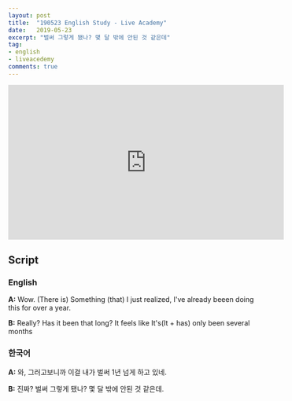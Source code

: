 ```yaml
---
layout: post
title:  "190523 English Study - Live Academy"
date:   2019-05-23
excerpt: "벌써 그렇게 됐나? 몇 달 밖에 안된 것 같은데"
tag:
- english
- liveacedemy
comments: true
---
```


<iframe width="560" height="315" src="https://www.youtube.com/embed/Od2fhiALeNY" frameborder="0" allow="accelerometer; autoplay; encrypted-media; gyroscope; picture-in-picture" allowfullscreen></iframe>

## Script

### English

**A:** Wow. (There is) Something (that) I just realized, I've already beeen doing this for over a year.

**B:** Really? Has it been that long? It feels like It's(It + has) only been several months

### 한국어

**A:** 와, 그러고보니까 이걸 내가 벌써 1년 넘게 하고 있네.

**B:** 진짜? 벌써 그렇게 됐나? 몇 달 밖에 안된 것 같은데.